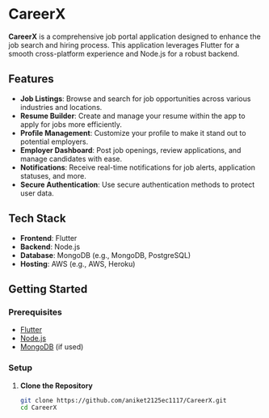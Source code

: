 # CareerX

**CareerX** is a comprehensive job portal application designed to enhance the job search and hiring process. This application leverages Flutter for a smooth cross-platform experience and Node.js for a robust backend. 

## Features

- **Job Listings**: Browse and search for job opportunities across various industries and locations.
- **Resume Builder**: Create and manage your resume within the app to apply for jobs more efficiently.
- **Profile Management**: Customize your profile to make it stand out to potential employers.
- **Employer Dashboard**: Post job openings, review applications, and manage candidates with ease.
- **Notifications**: Receive real-time notifications for job alerts, application statuses, and more.
- **Secure Authentication**: Use secure authentication methods to protect user data.

## Tech Stack

- **Frontend**: Flutter
- **Backend**: Node.js
- **Database**: MongoDB (e.g., MongoDB, PostgreSQL)
- **Hosting**: AWS (e.g., AWS, Heroku)

## Getting Started

### Prerequisites

- [Flutter](https://flutter.dev/docs/get-started/install)
- [Node.js](https://nodejs.org/)
- [MongoDB](https://www.mongodb.com/) (if used)

### Setup

1. **Clone the Repository**

   ```bash
   git clone https://github.com/aniket2125ec1117/CareerX.git
   cd CareerX

